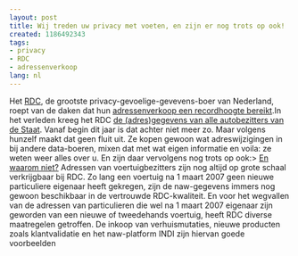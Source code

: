 ```yaml
---
layout: post
title: Wij treden uw privacy met voeten, en zijn er nog trots op ook!
created: 1186492343
tags:
- privacy
- RDC
- adressenverkoop
lang: nl
---
```

Het [RDC](https://www.rdc.nl/Portal/nl-NL/Home.htm), de grootste privacy-gevoelige-gevevens-boer van Nederland, roept van de daken dat hun [adressenverkoop een recordhoogte bereikt](https://www.rdc.nl/Portal/nl-NL/Nieuws/Productnieuws/Adressenverkoop+RDC+op+recordhoogte.htm).In het verleden kreeg het RDC [de (adres)gegevens van alle autobezitters van de Staat](http://www.sargasso.nl/archief/2007/01/23/het-is-maar-wat-u-privacy-gevoelig-noemt/). Vanaf begin dit jaar is dat achter niet meer zo. Maar volgens hunzelf maakt dat geen fluit uit. Ze kopen gewoon wat adreswijzigingen in bij andere data-boeren, mixen dat met wat eigen informatie en voila: ze weten weer alles over u. En zijn daar vervolgens nog trots op ook:<!--break-->> [En waarom niet?](https://www.rdc.nl/Portal/nl-NL/Nieuws/Productnieuws/Adressenverkoop+RDC+op+recordhoogte.htm) Adressen van voertuigbezitters zijn nog altijd op grote schaal verkrijgbaar bij RDC. Zo lang een voertuig na 1 maart 2007 geen nieuwe particuliere eigenaar heeft gekregen, zijn de naw-gegevens immers nog gewoon beschikbaar in de vertrouwde RDC-kwaliteit. En voor het wegvallen van de adressen van particulieren die wel na 1 maart 2007 eigenaar zijn geworden van een nieuwe of tweedehands voertuig, heeft RDC diverse maatregelen getroffen. De inkoop van verhuismutaties, nieuwe producten zoals klantvalidatie en het naw-platform INDI zijn hiervan goede voorbeelden
